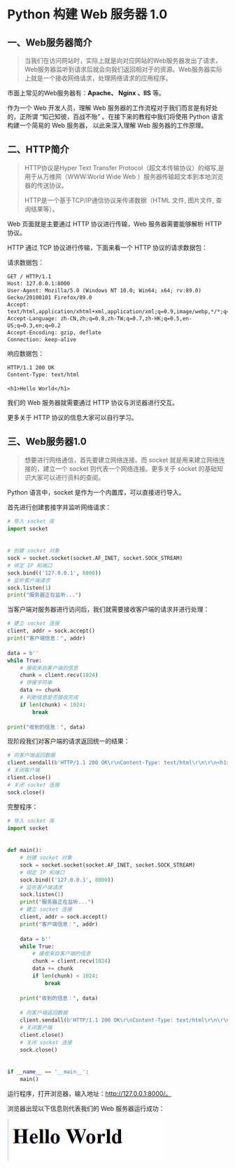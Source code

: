 # Python 构建 Web 服务器 1.0

## 一、Web服务器简介

> 当我们在访问网站时，实际上就是向对应网站的Web服务器发出了请求，Web服务器监听到请求后就会向我们返回相对于的资源。Web服务器实际上就是一个接收网络请求，处理网络请求的应用程序。

市面上常见的Web服务器有：**Apache、 Nginx 、IIS** 等。

作为一个 Web 开发人员，理解 Web 服务器的工作流程对于我们而言是有好处的，正所谓 “知己知彼，百战不殆” 。在接下来的教程中我们将使用 Python 语言构建一个简易的 Web 服务器， 以此来深入理解 Web 服务器的工作原理。

## 二、HTTP简介

> HTTP协议是Hyper Text Transfer Protocol（超文本传输协议）的缩写,是用于从万维网（WWW:World Wide Web ）服务器传输超文本到本地浏览器的传送协议。
>
> HTTP是一个基于TCP/IP通信协议来传递数据（HTML 文件, 图片文件, 查询结果等）。

Web 页面就是主要通过 HTTP 协议进行传输，Web 服务器需要能够解析 HTTP 协议。

HTTP 通过 TCP 协议进行传输，下面来看一个 HTTP 协议的请求数据包：

请求数据包：

```http
GET / HTTP/1.1
Host: 127.0.0.1:8000
User-Agent: Mozilla/5.0 (Windows NT 10.0; Win64; x64; rv:89.0) Gecko/20100101 Firefox/89.0
Accept: text/html,application/xhtml+xml,application/xml;q=0.9,image/webp,*/*;q=0.8
Accept-Language: zh-CN,zh;q=0.8,zh-TW;q=0.7,zh-HK;q=0.5,en-US;q=0.3,en;q=0.2
Accept-Encoding: gzip, deflate
Connection: keep-alive
```

响应数据包：

```http
HTTP/1.1 200 OK
Content-Type: text/html

<h1>Hello World</h1>
```

我们的 Web 服务器就需要通过 HTTP 协议与浏览器进行交互。

更多关于 HTTP 协议的信息大家可以自行学习。

## 三、Web服务器1.0

> 想要进行网络通信，首先要建立网络连接。而 socket 就是用来建立网络连接的，建立一个 socket 则代表一个网络连接。更多关于 socket 的基础知识大家可以进行资料的查阅。

Python 语言中，socket 是作为一个内置库，可以直接进行导入。

首先进行创建套接字并监听网络请求：

```python
# 导入 socket 库
import socket


# 创建 socket 对象
sock = socket.socket(socket.AF_INET, socket.SOCK_STREAM)
# 绑定 IP 和端口
sock.bind(('127.0.0.1', 8000))
# 监听客户端请求
sock.listen(1)
print("服务器正在监听...")
```

当客户端对服务器进行访问后，我们就需要接收客户端的请求并进行处理：

```python
# 建立 socket 连接
client, addr = sock.accept()
print("客户端信息：", addr)

data = b''
while True:
    # 接收来自客户端的信息
    chunk = client.recv(1024)
    # 拼接字符串
    data += chunk
    # 判断信息是否接收完成
    if len(chunk) < 1024:
    	break

print("收到的信息：", data)
```

现阶段我们对客户端的请求返回统一的结果：

```python
# 向客户端返回数据
client.sendall(b'HTTP/1.1 200 OK\r\nContent-Type: text/html\r\n\r\n<h1>Hello World</h1>')
# 关闭客户端
client.close()
# 关闭 socket 连接
sock.close()
```

完整程序：

```python
# 导入 socket 库
import socket


def main():
    # 创建 socket 对象
    sock = socket.socket(socket.AF_INET, socket.SOCK_STREAM)
    # 绑定 IP 和端口
    sock.bind(('127.0.0.1', 8000))
    # 监听客户端请求
    sock.listen(1)
    print("服务器正在监听...")
    # 建立 socket 连接
    client, addr = sock.accept()
    print("客户端信息：", addr)

    data = b''
    while True:
        # 接收来自客户端的信息
        chunk = client.recv(1024)
        data += chunk
        if len(chunk) < 1024:
            break

    print("收到的信息：", data)

    # 向客户端返回数据
    client.sendall(b'HTTP/1.1 200 OK\r\nContent-Type: text/html\r\n\r\n<h1>Hello World</h1>')
    # 关闭客户端
    client.close()
    # 关闭 socket 连接
    sock.close()


if __name__ == '__main__':
    main()
```

运行程序，打开浏览器，输入地址：http://127.0.0.1:8000/。

浏览器出现以下信息则代表我们的 Web 服务器运行成功：

![image.png](https://raw.githubusercontent.com/wlynxg/pic/main/2025/06/01/20250601-184952.png)


